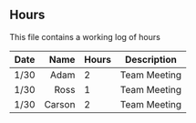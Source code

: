 ## Hours

This file contains a working log of hours

| Date | Name | Hours | Description |
|------|-----:|-------|-------------|
|1/30|Adam|2|Team Meeting|
|1/30|Ross|1|Team Meeting|
|1/30|Carson|2|Team Meeting|